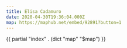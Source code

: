 ```yaml
---
title: Elisa Cadamuro
date: 2020-04-30T19:36:04.000Z
map: https://maphub.net/embed/92891?button=1
---
```


{{ partial "index" . (dict "map" "$map") }}